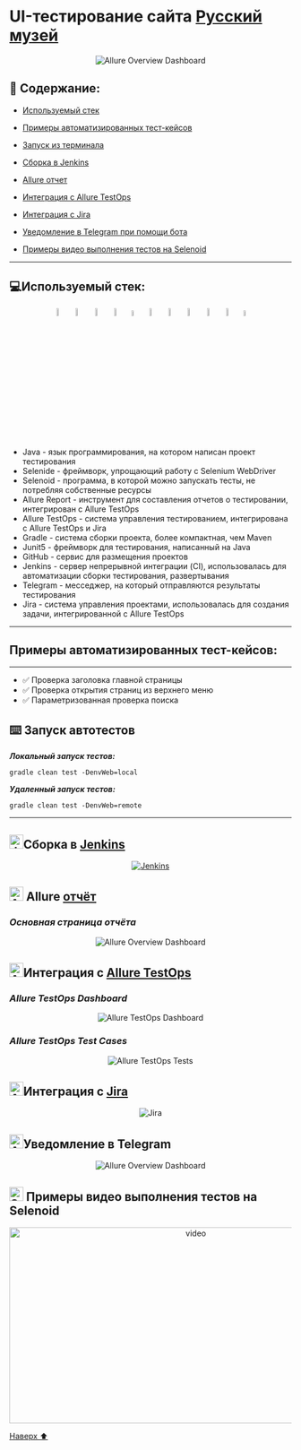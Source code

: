 # UI-тестирование сайта [Русский музей](https://www.rusmuseum.ru/)

<a name="наверх"></a>

<p align="center">  
<img title="Allure Overview Dashboard" src="media/screenshots/Museum.png">  
</p> 

## :scroll: Содержание:
* <a href="#tools">Используемый стек</a>
* <a href="#cases">Примеры автоматизированных тест-кейсов</a>
* <a href="#console">Запуск из терминала</a>
* <a href="#jenkins">Сборка в Jenkins</a>
* <a href="#allure">Allure отчет</a>
* <a href="#allure-testops">Интеграция с Allure TestOps</a>
* <a href="#jira">Интеграция с Jira</a>

* <a href="#telegram">Уведомление в Telegram при помощи бота</a>

* <a href="#video">Примеры видео выполнения тестов на Selenoid</a>

____
<a id="tools"></a>
## :computer:<a name="Используемый стек">**Используемый стек:**</a>

<p align="center">
<a href="https://www.java.com/"><img width="6%" title="Java" src="media/logo/Java.svg"></a>
<a href="https://selenide.org/"><img width="6%" title="Selenide" src="media/logo/Selenide.svg"></a>
<a href="https://aerokube.com/selenoid/"><img width="6%" title="Selenoid" src="media/logo/Selenoid.svg"></a>
<a href="https://github.com/allure-framework/allure2"><img width="6%" title="Allure Report" src="media/logo/Allure.svg"></a>
<a href="https://qameta.io/"><img width="5%" title="Allure TestOps" src="media/logo/Allure_TO.svg"></a>
<a href="https://gradle.org/"><img width="6%" title="Gradle" src="media/logo/Gradle.svg"></a>
<a href="https://junit.org/junit5/"><img width="6%" title="JUnit5" src="media/logo/Junit5.svg"></a>
<a href="https://github.com/"><img width="6%" title="GitHub" src="media/logo/GitHub.svg"></a>
<a href="https://www.jenkins.io/"><img width="6%" title="Jenkins" src="media/logo/Jenkins.svg"></a>
<a href="https://web.telegram.org/a/"><img width="6%" title="Telegram" src="media/logo/Telegram.svg"></a>
<a href="https://www.atlassian.com/ru/software/jira/"><img width="5%" title="Jira" src="media/logo/Jira.svg"></a>
</p>

- Java - язык программирования, на котором написан проект тестирования
- Selenide - фреймворк, упрощающий работу с Selenium WebDriver
- Selenoid - программа, в которой можно запускать тесты, не потребляя собственные ресурсы
- Allure Report - инструмент для составления отчетов о тестировании, интегрирован с Allure TestOps
- Allure TestOps - система управления тестированием, интегрирована с Allure TestOps и Jira
- Gradle - система сборки проекта, более компактная, чем Maven
- Junit5 - фреймворк для тестирования, написанный на Java
- GitHub - сервис для размещения проектов
- Jenkins - сервер непрерывной интеграции (CI), использовалась для автоматизации сборки тестирования, развертывания
- Telegram - месседжер, на который отправляются результаты тестирования
- Jira - система управления проектами, использовалась для создания задачи, интегрированной с Allure TestOps

____
<a id="cases"></a>
## <a name="Примеры автоматизированных тест-кейсов">**Примеры автоматизированных тест-кейсов:**</a>
____
- :white_check_mark: Проверка заголовка главной страницы
- :white_check_mark: Проверка открытия страниц из верхнего меню
- :white_check_mark: Параметризованная проверка поиска

<a id="console"></a>
## :keyboard: Запуск автотестов

***Локальный запуск тестов:***
```
gradle clean test -DenvWeb=local
```
***Удаленный запуск тестов:***
```
gradle clean test -DenvWeb=remote
```
____
<a id="jenkins"></a>
## <img alt="Jenkins" height="25" src="media/logo/Jenkins.svg" width="25"/></a><a name="Сборка">Сборка в [Jenkins](https://jenkins.autotests.cloud/job/AST_UI_project/)</a>
<p align="center">  
<a href="https://jenkins.autotests.cloud/job/AST_UI_project/"><img src="media/screenshots/JenkinsBuild.png" alt="Jenkins"/></a>  
</p>

<a id="allure"></a>
## <img src="media/logo/Allure.svg" width="25" height="25"  alt="Allure"/></a> Allure <a target="_blank" href="https://jenkins.autotests.cloud/job/AST_UI_project/allure/">отчёт</a>

### *Основная страница отчёта*

<p align="center">  
<img title="Allure Overview Dashboard" src="media/screenshots/AllureReport.png">  
</p>  

<a id="allure-testops"></a>
## <img src="media/logo/Allure_TO.svg" width="25" height="25"  alt="Allure"/></a>Интеграция с <a target="_blank" href="https://allure.autotests.cloud/project/4004/dashboards">Allure TestOps</a>
### *Allure TestOps Dashboard*

<p align="center">  
<img title="Allure TestOps Dashboard" src="media/screenshots/AllureDash.png">  
</p>  

### *Allure TestOps Test Cases*


<p align="center">  
<img title="Allure TestOps Tests" src="media/screenshots/AllureTestCases.png">  
</p>

<a id="jira"></a>
## <img src="media/logo/Jira.svg" width="25" height="25"  alt="Allure"/></a>Интеграция с <a target="_blank" href="https://jira.autotests.cloud/browse/HOMEWORK-1143">Jira</a>

<p align="center">  
<img title="Jira" src="media/screenshots/Jira.png">  
</p>

<a id="telegram"></a>
## <img src="media/logo/Telegram.svg" width="25" height="25"  alt="Allure"/></a>Уведомление в Telegram

<p align="center">  
<img title="Allure Overview Dashboard" src="media/screenshots/TG.png">  
</p>

<a id="video"></a>
## <img src="media/logo/Selenoid.svg" width="25" height="25"  alt="Selenoid"/></a> Примеры видео выполнения тестов на Selenoid

<p align="center"> 
<img title="Selenoid Video" src="media/video/Video.gif" width="650" height="350"  alt="video">  

[Наверх ⬆](#наверх)